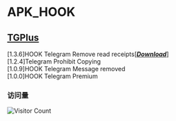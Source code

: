 # APK_HOOK   
## [TGPlus](https://github.com/Eoyz369/APK_HOOK/tree/main/TGPlus)   
[1.3.6]HOOK Telegram Remove read receipts[[***Download***]](https://github.com/Eoyz369/APK_HOOK/releases/tag/TGPlus)   
[1.2.4]Telegram Prohibit Copying   
[1.0.9]HOOK Telegram Message removed   
[1.0.0]HOOK Telegram Premium   


### 访问量
![Visitor Count](https://profile-counter.glitch.me/APK_HOOK/count.svg)


